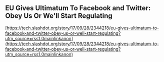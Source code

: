 ## EU Gives Ultimatum To Facebook and Twitter: Obey Us Or We'll Start Regulating
  
  [https://tech.slashdot.org/story/17/09/28/2344218/eu-gives-ultimatum-to-facebook-and-twitter-obey-us-or-well-start-regulating?utm_source=rss1.0mainlinkanon](https://tech.slashdot.org/story/17/09/28/2344218/eu-gives-ultimatum-to-facebook-and-twitter-obey-us-or-well-start-regulating?utm_source=rss1.0mainlinkanon)